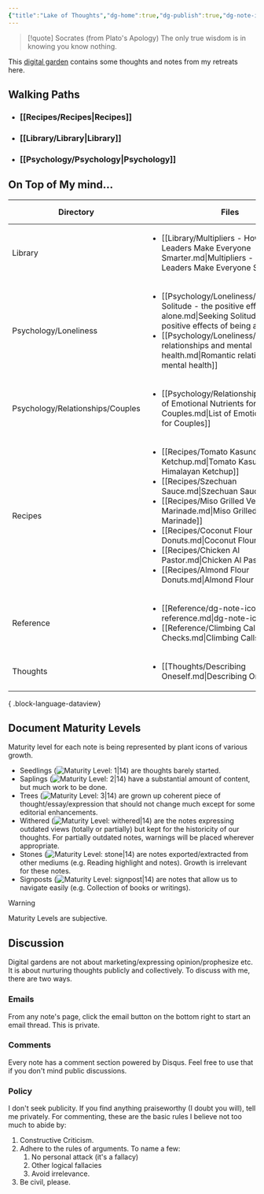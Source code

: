 ```yaml
---
{"title":"Lake of Thoughts","dg-home":true,"dg-publish":true,"dg-note-icon":"signpost","dg-pinned":true,"dg-hide-in-graph":true,"cssClasses":["cards","cards-cols-3","cards-cover","cards-cover-no-border","cards-title-hide-icons"],"dg-metatags":{"description":"Cduncan's Digital Garden","og:description":"Cduncan's Digital Garden"},"created":"","updated":"","permalink":"/entryway/","metatags":{"description":"Cduncan's Digital Garden","og:description":"Cduncan's Digital Garden"},"hideInGraph":true,"pinned":true,"contentClasses":"cards cards-cols-3 cards-cover cards-cover-no-border cards-title-hide-icons","tags":["gardenEntry","gardenEntry","gardenEntry","gardenEntry","gardenEntry","gardenEntry","gardenEntry","gardenEntry"],"dgPassFrontmatter":true,"noteIcon":"signpost"}
---
```



> [!quote] Socrates (from Plato's Apology)
> The only true wisdom is in knowing you know nothing.

This [digital garden](https://cagrimmett.com/notes/2020/11/08/what-are-digital-gardens/) contains some thoughts and notes from my retreats here.

## Walking Paths

- ### [[Recipes/Recipes\|Recipes]]
- ### [[Library/Library\|Library]]
- ### [[Psychology/Psychology\|Psychology]]

## On Top of My mind…
| Directory                        | Files                                                                                                                                                                                                                                                                                                                                                                                                                                                     | Last modified                                                                                                               |
| -------------------------------- | --------------------------------------------------------------------------------------------------------------------------------------------------------------------------------------------------------------------------------------------------------------------------------------------------------------------------------------------------------------------------------------------------------------------------------------------------------- | --------------------------------------------------------------------------------------------------------------------------- |
| Library                          | <ul><li>[[Library/Multipliers - How the Best Leaders Make Everyone Smarter.md\\|Multipliers - How the Best Leaders Make Everyone Smarter]]</li></ul>                                                                                                                                                                                                                                                                                                      | <ul><li>2023-09-05</li></ul>                                                                                                |
| Psychology/Loneliness            | <ul><li>[[Psychology/Loneliness/Seeking Solitude - the positive effects of being alone.md\\|Seeking Solitude - the positive effects of being alone]]</li><li>[[Psychology/Loneliness/Romantic relationships and mental health.md\\|Romantic relationships and mental health]]</li></ul>                                                                                                                                                                   | <ul><li>2023-09-05</li><li>2023-09-05</li></ul>                                                                             |
| Psychology/Relationships/Couples | <ul><li>[[Psychology/Relationships/Couples/List of Emotional Nutrients for Couples.md\\|List of Emotional Nutrients for Couples]]</li></ul>                                                                                                                                                                                                                                                                                                               | <ul><li>2023-09-05</li></ul>                                                                                                |
| Recipes                          | <ul><li>[[Recipes/Tomato Kasundi - Himalayan Ketchup.md\\|Tomato Kasundi - Himalayan Ketchup]]</li><li>[[Recipes/Szechuan Sauce.md\\|Szechuan Sauce]]</li><li>[[Recipes/Miso Grilled Vegetable Marinade.md\\|Miso Grilled Vegetable Marinade]]</li><li>[[Recipes/Coconut Flour Donuts.md\\|Coconut Flour Donuts]]</li><li>[[Recipes/Chicken Al Pastor.md\\|Chicken Al Pastor]]</li><li>[[Recipes/Almond Flour Donuts.md\\|Almond Flour Donuts]]</li></ul> | <ul><li>2023-09-05</li><li>2023-09-05</li><li>2023-09-05</li><li>2023-09-05</li><li>2023-09-05</li><li>2023-09-05</li></ul> |
| Reference                        | <ul><li>[[Reference/dg-note-icon reference.md\\|dg-note-icon reference]]</li><li>[[Reference/Climbing Calls and Checks.md\\|Climbing Calls and Checks]]</li></ul>                                                                                                                                                                                                                                                                                         | <ul><li>2023-09-05</li><li>2023-09-04</li></ul>                                                                             |
| Thoughts                         | <ul><li>[[Thoughts/Describing Oneself.md\\|Describing Oneself]]</li></ul>                                                                                                                                                                                                                                                                                                                                                                                 | <ul><li>2023-09-05</li></ul>                                                                                                |

{ .block-language-dataview}

## Document Maturity Levels
Maturity level for each note is being represented by plant icons of various growth.

- Seedlings (![Maturity Level: 1|14](https://lakeofthoughts.codyduncan.net/img/tree-1.svg)) are thoughts barely started. 
- Saplings (![Maturity Level: 2|14](https://lakeofthoughts.codyduncan.net/img/tree-2.svg)) have a substantial amount of content, but much work to be done.
- Trees (![Maturity Level: 3|14](https://lakeofthoughts.codyduncan.net/img/tree-3.svg)) are grown up coherent piece of thought/essay/expression that should not change much except for some editorial enhancements.
-  Withered (![Maturity Level: withered|14](https://lakeofthoughts.codyduncan.net/img/withered.svg)) are the notes expressing outdated views (totally or partially) but kept for the historicity of our thoughts. For partially outdated notes, warnings will be placed wherever appropriate.
- Stones (![Maturity Level: stone|14](https://lakeofthoughts.codyduncan.net/img/stone.svg)) are notes exported/extracted from other mediums (e.g. Reading highlight and notes). Growth is irrelevant for these notes.
- Signposts (![Maturity Level: signpost|14](https://lakeofthoughts.codyduncan.net/img/signpost.svg)) are notes that allow us to navigate easily (e.g. Collection of books or writings).

> [!Warning] 
> Maturity Levels are subjective.

## Discussion
Digital gardens are not about marketing/expressing opinion/prophesize etc. It is about nurturing thoughts publicly and collectively. To discuss with me, there are two ways.

### Emails
From any note's page, click the email button on the bottom right to start an email thread. This is private.

### Comments
Every note has a comment section powered by Disqus. Feel free to use that if you don't mind public discussions.

### Policy
I don't seek publicity. If you find anything praiseworthy (I doubt you will), tell me privately. For commenting, these are the basic rules I believe not too much to abide by:
1. Constructive Criticism.
2. Adhere to the rules of arguments. To name a few:
    1. No personal attack (it's a fallacy)
    2. Other logical fallacies
    3. Avoid irrelevance.
3. Be civil, please.
